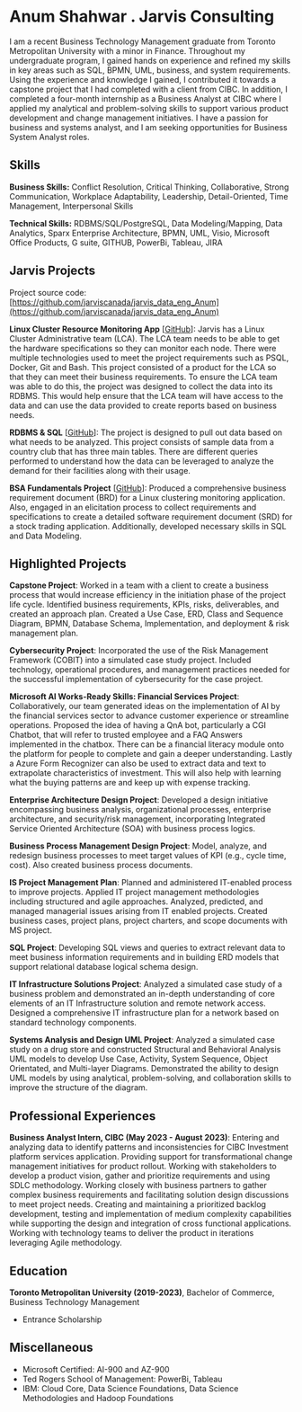 # Anum Shahwar . Jarvis Consulting

I am a recent Business Technology Management graduate from Toronto Metropolitan University with a minor in Finance. Throughout my undergraduate program, I gained hands on experience and refined my skills in key areas such as SQL, BPMN, UML, business, and system requirements. Using the experience and knowledge I gained, I contributed it towards a capstone project that I had completed with a client from CIBC. In addition, I completed a four-month internship as a Business Analyst at CIBC where I applied my analytical and problem-solving skills to support various product development and change management initiatives. I have a passion for business and systems analyst, and I am seeking opportunities for Business System Analyst roles.

## Skills

**Business Skills:** Conflict Resolution, Critical Thinking, Collaborative, Strong Communication, Workplace Adaptability, Leadership, Detail-Oriented, Time Management, Interpersonal Skills

**Technical Skills:** RDBMS/SQL/PostgreSQL, Data Modeling/Mapping, Data Analytics, Sparx Enterprise Architecture, BPMN, UML, Visio, Microsoft Office Products, G suite, GITHUB, PowerBi, Tableau, JIRA

## Jarvis Projects

Project source code: [https://github.com/jarviscanada/jarvis_data_eng_Anum](https://github.com/jarviscanada/jarvis_data_eng_Anum)


**Linux Cluster Resource Monitoring App** [[GitHub](https://github.com/jarviscanada/jarvis_data_eng_Anum/tree/masterlinux_sql)]: Jarvis has a Linux Cluster Administrative team (LCA). The LCA team needs to be able to get the hardware specifications so they can monitor each node. There were multiple technologies used to meet the project requirements such as PSQL, Docker, Git and Bash. This project consisted of a product for the LCA so that they can meet their business requirements. To ensure the LCA team was able to do this, the project was designed to collect the data into its RDBMS. This would help ensure that the LCA team will have access to the data and can use the data provided to create reports based on business needs.

**RDBMS & SQL** [[GitHub](https://github.com/jarviscanada/jarvis_data_eng_Anum/tree/mastersql)]: The project is designed to pull out data based on what needs to be analyzed. This project consists of sample data from a country club that has three main tables. There are different queries performed to understand how the data can be leveraged to analyze the demand for their facilities along with their usage.

**BSA Fundamentals Project** [[GitHub](https://github.com/jarviscanada/jarvis_data_eng_Anum/tree/masterbsa)]: Produced a comprehensive business requirement document (BRD) for a Linux clustering monitoring application. Also, engaged in an elicitation process to collect requirements and specifications to create a detailed software requirement document (SRD) for a stock trading application. Additionally, developed necessary skills in SQL and Data Modeling.


## Highlighted Projects
**Capstone Project**: Worked in a team with a client to create a business process that would increase efficiency in the initiation phase of the project life cycle. Identified business requirements, KPIs, risks, deliverables, and created an approach plan. Created a Use Case, ERD, Class and Sequence Diagram, BPMN, Database Schema, Implementation, and deployment & risk management plan.

**Cybersecurity Project**: Incorporated the use of the Risk Management Framework (COBIT) into a simulated case study project. Included technology, operational procedures, and management practices needed for the successful implementation of cybersecurity for the case project.

**Microsoft AI Works-Ready Skills: Financial Services Project**: Collaboratively, our team generated ideas on the implementation of AI by the financial services sector to advance customer experience or streamline operations. Proposed the idea of having a QnA bot, particularly a CGI Chatbot, that will refer to trusted employee and a FAQ Answers implemented in the chatbox. There can be a financial literacy module onto the platform for people to complete and gain a deeper understanding. Lastly a Azure Form Recognizer can also be used to extract data and text to extrapolate characteristics  of investment. This will also help with learning what the buying patterns are and keep up with expense tracking.

**Enterprise Architecture Design Project**: Developed a design initiative encompassing business analysis, organizational processes, enterprise architecture, and security/risk management, incorporating Integrated Service Oriented Architecture (SOA) with business process logics.

**Business Process Management Design Project**: Model, analyze, and redesign business processes to meet target values of KPI (e.g., cycle time, cost). Also created business process documents.

**IS Project Management Plan**: Planned and administered IT-enabled process to improve projects. Applied IT project management methodologies including structured and agile approaches. Analyzed, predicted, and managed managerial issues arising from IT enabled projects. Created business cases, project plans, project charters, and scope documents with MS project.

**SQL Project**: Developing SQL views and queries to extract relevant data to meet business information requirements and in building ERD models that support relational database logical schema design.

**IT Infrastructure Solutions Project**: Analyzed a simulated case study of a business problem and demonstrated an in-depth understanding of core elements of an IT Infrastructure solution and remote network access. Designed a comprehensive IT infrastructure plan for a network based on standard technology components.

**Systems Analysis and Design UML Project**: Analyzed a simulated case study on a drug store and constructed Structural and Behavioral Analysis UML models to develop Use Case, Activity, System Sequence, Object Orientated, and Multi-layer Diagrams. Demonstrated the ability to design UML models by using analytical, problem-solving, and collaboration skills to improve the structure of the diagram.


## Professional Experiences

**Business Analyst Intern, CIBC (May 2023 - August 2023)**: Entering and analyzing data to identify patterns and inconsistencies for CIBC Investment platform services application. Providing support for transformational change management initiatives for product rollout. Working with stakeholders to develop a product vision, gather and prioritize requirements and using SDLC methodology. Working closely with business partners to gather complex business requirements and facilitating solution design discussions to meet project needs. Creating and maintaining a prioritized backlog development, testing and implementation of medium complexity capabilities while supporting the design and integration of cross functional applications. Working with technology teams to deliver the product in iterations leveraging Agile methodology.


## Education
**Toronto Metropolitan University (2019-2023)**, Bachelor of Commerce, Business Technology Management
- Entrance Scholarship


## Miscellaneous
- Microsoft Certified: AI-900 and AZ-900
- Ted Rogers School of Management: PowerBi, Tableau
- IBM: Cloud Core, Data Science Foundations, Data Science Methodologies and Hadoop Foundations